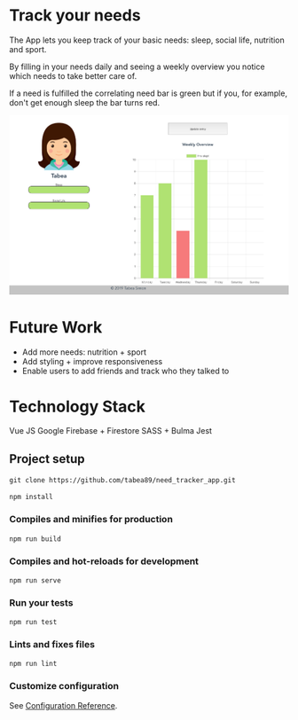 # Track your needs
The App lets you keep track of your basic needs: sleep, social life, nutrition and sport. 

By filling in your needs daily and seeing a weekly overview you notice which needs to take better care of. 

If a need is fulfilled the correlating need bar is green but if you, for example, don't get enough sleep the bar turns red.

![app dashboard](src/assets/img/dashboard.png)

# Future Work
- Add more needs: nutrition + sport
- Add styling + improve responsiveness
- Enable users to add friends and track who they talked to

# Technology Stack
Vue JS
Google Firebase + Firestore
SASS + Bulma
Jest

## Project setup
```
git clone https://github.com/tabea89/need_tracker_app.git
```

```
npm install
```

### Compiles and minifies for production
```
npm run build
```

### Compiles and hot-reloads for development
```
npm run serve
```

### Run your tests
```
npm run test
```

### Lints and fixes files
```
npm run lint
```

### Customize configuration
See [Configuration Reference](https://cli.vuejs.org/config/).
